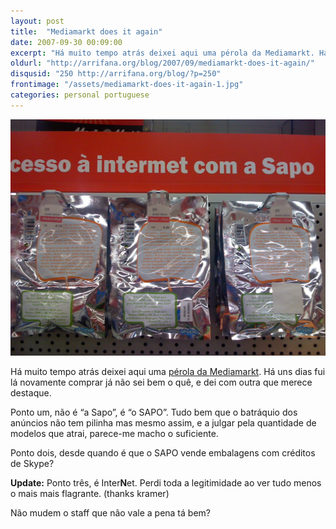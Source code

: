 ```yaml
---
layout: post
title:  "Mediamarkt does it again"
date: 2007-09-30 00:09:00
excerpt: "Há muito tempo atrás deixei aqui uma pérola da Mediamarkt. Há uns dias fui lá novamente comprar já não sei bem o quê, e dei com outra que merece destaque."
oldurl: "http://arrifana.org/blog/2007/09/mediamarkt-does-it-again/"
disqusid: "250 http://arrifana.org/blog/?p=250"
frontimage: "/assets/mediamarkt-does-it-again-1.jpg"
categories: personal portuguese
---
```


[![](/assets/mediamarkt-does-it-again-1.jpg "photo 1")][1]

Há muito tempo atrás deixei aqui uma [pérola da Mediamarkt][2]. Há uns dias fui lá novamente comprar já não sei bem o quê, e dei com outra que merece destaque.

Ponto um, não é “a Sapo”, é “o SAPO”. Tudo bem que o batráquio dos anúncios não tem pilinha mas mesmo assim, e a julgar pela quantidade de modelos que atrai, parece-me macho o suficiente.

Ponto dois, desde quando é que o SAPO vende embalagens com créditos de Skype?

**Update:** Ponto três, é Inter**N**et. Perdi toda a legitimidade ao ver tudo menos o mais mais flagrante. (thanks kramer)

Não mudem o staff que não vale a pena tá bem?

[1]: /uploads/IMG_0058.JPG
[2]: /archives/60-O-VoIP-da-Luz.html
